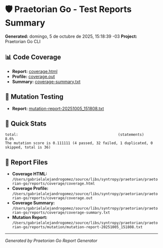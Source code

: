 # 🛡️ Praetorian Go - Test Reports Summary

**Generated:** domingo,  5 de octubre de 2025, 15:18:39 -03
**Project:** Praetorian Go CLI

## 📊 Code Coverage

- **Report:** [coverage.html](coverage.html)
- **Profile:** [coverage.out](coverage.out)
- **Summary:** [coverage-summary.txt](coverage-summary.txt)

## 🧬 Mutation Testing

- **Report:** [mutation-report-20251005_151808.txt](mutation-report-20251005_151808.txt)

## 🎯 Quick Stats

```
total:												(statements)			8.6%
The mutation score is 0.111111 (4 passed, 32 failed, 1 duplicated, 0 skipped, total is 36)
```

## 📁 Report Files

- **Coverage HTML:** `/Users/gabrielalejandrogomez/source/libs/syntropy/praetorian/praetorian-go/reports/coverage/coverage.html`
- **Coverage Profile:** `/Users/gabrielalejandrogomez/source/libs/syntropy/praetorian/praetorian-go/reports/coverage/coverage.out`
- **Coverage Summary:** `/Users/gabrielalejandrogomez/source/libs/syntropy/praetorian/praetorian-go/reports/coverage/coverage-summary.txt`
- **Mutation Report:** `/Users/gabrielalejandrogomez/source/libs/syntropy/praetorian/praetorian-go/reports/mutation/mutation-report-20251005_151808.txt`

---
*Generated by Praetorian Go Report Generator*
